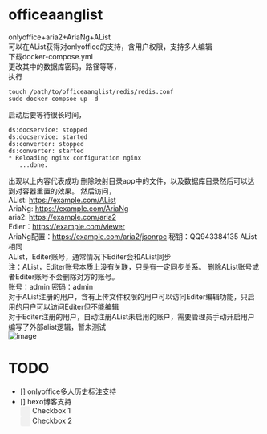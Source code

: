# officeaanglist
onlyoffice+aria2+AriaNg+AList  
可以在AList获得对onlyoffice的支持，含用户权限，支持多人编辑  
下载docker-compose.yml  
更改其中的数据库密码，路径等等，   
执行  
```
touch /path/to/officeaanglist/redis/redis.conf
sudo docker-compsoe up -d
```   
启动后要等待很长时间，  
```   
ds:docservice: stopped  
ds:docservice: started  
ds:converter: stopped  
ds:converter: started  
* Reloading nginx configuration nginx  
   ...done.  
```  
出现以上内容代表成功
删除映射目录app中的文件，以及数据库目录然后可以达到对容器重置的效果。
然后访问，  
AList: https://example.com/AList  
AriaNg: https://example.com/AriaNg  
aria2: https://example.com/aria2  
Edier：https://example.com/viewer  
AriaNg配置：https://example.com/aria2/jsonrpc  秘钥：QQ943384135
AList相同  
AList，Editer账号，通常情况下Editer会和AList同步  
注：AList，Editer账号本质上没有关联，只是有一定同步关系。
删除AList账号或者Editer账号不会删除对方的账号。  
账号：admin
密码：admin  
对于AList注册的用户，含有上传文件权限的用户可以访问Editer编辑功能，只启用的用户可以访问Editer但不能编辑  
对于Editer注册的用户，自动注册AList未启用的账户，需要管理员手动开启用户
编写了外部alist逻辑，暂未测试  
![image](https://github.com/alist-org/alist/assets/96775034/30eb1b28-bd80-41ca-965b-9fff6e37cfe3)  
# TODO  
- [] onlyoffice多人历史标注支持  
- [] hexo博客支持  
  <style>
  .custom-checkbox input[type="checkbox"] {
    display: none;
  }

  .custom-checkbox label {
    display: inline-block;
    width: 20px;
    height: 20px;
    background-color: #f1f1f1;
    border-radius: 4px;
    vertical-align: middle;
    cursor: pointer;
  }

  .custom-checkbox input[type="checkbox"]:checked + label {
    background-color: #007bff; /* Change color when checked */
  }
</style>

<div class="custom-checkbox">
  <input type="checkbox" id="checkbox1">
  <label for="checkbox1"></label>
  Checkbox 1
</div>

<div class="custom-checkbox">
  <input type="checkbox" id="checkbox2">
  <label for="checkbox2"></label>
  Checkbox 2
</div>






